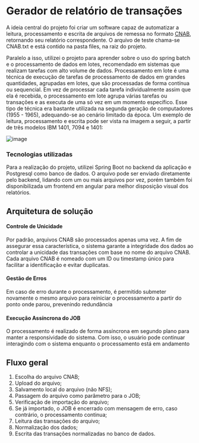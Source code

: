 # Gerador de relatório de transações

A ideia central do projeto foi criar um software capaz de automatizar a leitura, processamento e escrita de arquivos de remessa no formato [CNAB](https://www.iugu.com/blog/o-que-e-cnab), retornando seu relatório correspondente. O arquivo de teste chama-se CNAB.txt e está contido na pasta files, na raiz do projeto.

Paralelo a isso, utilizei o projeto para aprender sobre o uso do spring batch e o processamento de dados em lotes, recomendado em sistemas que realizam tarefas com alto volume de dados. Processamento em lote é uma técnica de execução de tarefas de processamento de dados em grandes quantidades, agrupadas em lotes, que são processadas de forma contínua ou sequencial. Em vez de processar cada tarefa individualmente assim que ela é recebida, o processamento em lote agrupa várias tarefas ou transações e as executa de uma só vez em um momento específico. Esse tipo de técnica era bastante utilizada na segunda geração de computadores (1955 - 1965), adequando-se ao cenário limitado da época. Um exemplo de leitura, processamento e escrita pode ser vista na imagem a seguir, a partir de três modelos IBM 1401, 7094 e 1401:

![image](https://github.com/user-attachments/assets/12eb29a1-718e-4007-94e5-4f0403294425)


### Tecnologias utilizadas
Para a realização do projeto, utilizei Spring Boot no backend da aplicação e Postgresql como banco de dados. O arquivo pode ser enviado diretamente pelo backend, lidando com um ou mais arquivos por vez, porém também foi disponibilizada um frontend em angular para melhor disposição visual dos relatórios.

## Arquitetura de solução

#### Controle de Unicidade
Por padrão, arquivos CNAB são processados apenas uma vez. A fim de assegurar essa característica,  o sistema garante a integridade dos dados ao controlar a unicidade das transações com base no nome do arquivo CNAB. Cada arquivo CNAB é nomeado com um ID ou timestamp único para facilitar a identificação e evitar duplicatas.

#### Gestão de Erros
Em caso de erro durante o processamento, é permitido submeter novamente o mesmo arquivo para reiniciar o processamento a partir do ponto onde parou, prevenindo redundância

#### Execução Assíncrona do JOB
O processamento é realizado de forma assíncrona em segundo plano para manter a responsividade do sistema. Com isso, o usuário pode continuar interagindo com o sistema enquanto o processamento está em andamento

## Fluxo geral

1. Escolha do arquivo CNAB;
2. Upload do arquivo;
3. Salvamento local do arquivo (não NFS);
4. Passagem do arquivo como parâmetro para o JOB;
5. Verificação de importação do arquivo;
6. Se já importado, o JOB é encerrado com mensagem de erro, caso contrário, o processamento continua;
7. Leitura das transações do arquivo;
8. Normalização dos dados;
9. Escrita das transações normalizadas no banco de dados.
